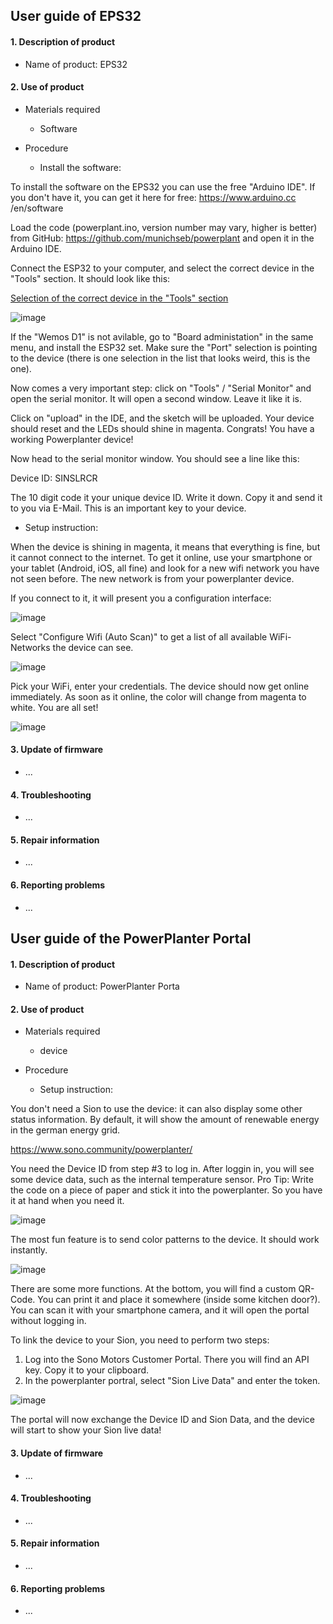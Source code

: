 ## User guide of EPS32

#### 1. Description of product
 
  * Name of product: EPS32
     
 #### 2. Use of product
 
  * Materials required
      * Software
   
  * Procedure
  
     * Install the software:
      
  To install the software on the EPS32 you can use the free "Arduino IDE". If you don't have it, you can get it here for free: https://www.arduino.cc  /en/software

  Load the code (powerplant.ino, version number may vary, higher is better) from GitHub:
https://github.com/munichseb/powerplant and open it in the Arduino IDE.

  Connect the ESP32 to your computer, and select the correct device in the "Tools" section. It should look like this:
  
 [Selection of the correct device in the "Tools" section](https://wikifactory.com/files/RmlsZTo1NzE4NDc=)
 
 ![image](https://user-images.githubusercontent.com/59058909/122737358-3fec5880-d281-11eb-81fd-1ac220b75c09.png)

 
 If the "Wemos D1" is not avilable, go to "Board administation" in the same menu, and install the ESP32 set. Make sure the "Port" selection is pointing to the device (there is one selection in the list that looks weird, this is the one).

Now comes a very important step: click on "Tools" / "Serial Monitor" and open the serial monitor. It will open a second window. Leave it like it is.

Click on "upload" in the IDE, and the sketch will be uploaded. Your device should reset and the LEDs should shine in magenta. Congrats! You have a working Powerplanter device!

Now head to the serial monitor window. You should see a line like this:

Device ID: SINSLRCR

The 10 digit code it your unique device ID. Write it down. Copy it and send it to you via E-Mail. This is an important key to your device.
    
   * Setup instruction: 
    
 When the device is shining in magenta, it means that everything is fine, but it cannot connect to the internet. To get it online, use your smartphone or your tablet (Android, iOS, all fine) and look for a new wifi network you have not seen before. The new network is from your powerplanter device.

If you connect to it, it will present you a configuration interface:

![image](https://user-images.githubusercontent.com/59058909/122736953-d8cea400-d280-11eb-9bfe-d77c418d32dd.png)

Select "Configure Wifi (Auto Scan)" to get a list of all available WiFi-Networks the device can see.

![image](https://user-images.githubusercontent.com/59058909/122737180-129faa80-d281-11eb-92ee-429594199952.png)

Pick your WiFi, enter your credentials. The device should now get online immediately. As soon as it online, the color will change from magenta to white. You are all set!

![image](https://user-images.githubusercontent.com/59058909/122737991-dfa9e680-d281-11eb-9938-0c07a54a3a42.png)


#### 3. Update of firmware

* ...

#### 4. Troubleshooting

* ...

#### 5. Repair information

* ...

#### 6. Reporting problems

* ...


## User guide of the PowerPlanter Portal

#### 1. Description of product
 
  * Name of product: PowerPlanter Porta
     
 #### 2. Use of product
 
  * Materials required
      * device
   
  * Procedure
  
     * Setup instruction: 
    
 You don't need a Sion to use the device: it can also display some other status information. By default, it will show the amount of renewable energy in the german energy grid.

https://www.sono.community/powerplanter/

You need the Device ID from step #3 to log in. After loggin in, you will see some device data, such as the internal temperature sensor. Pro Tip: Write the code on a piece of paper and stick it into the powerplanter. So you have it at hand when you need it.

![image](https://user-images.githubusercontent.com/59058909/122741587-614f4380-d285-11eb-9926-87c7fb7ff181.png)

The most fun feature is to send color patterns to the device. It should work instantly.

![image](https://user-images.githubusercontent.com/59058909/122741632-6c09d880-d285-11eb-8fc4-7c338a8ac326.png)

There are some more functions. At the bottom, you will find a custom QR-Code. You can print it and place it somewhere (inside some kitchen door?).  You can scan it with your smartphone camera, and it will open the portal without logging in.

To link the device to your Sion, you need to perform two steps:

1) Log into the Sono Motors Customer Portal. There you will find an API key. Copy it to your clipboard.
2) In the powerplanter portral, select "Sion Live Data" and enter the token.

![image](https://user-images.githubusercontent.com/59058909/122741690-7d52e500-d285-11eb-886a-1186d3ebebf1.png)

The portal will now exchange the Device ID and Sion Data, and the device will start to show your Sion live data!

#### 3. Update of firmware

* ...

#### 4. Troubleshooting

* ...

#### 5. Repair information

* ...

#### 6. Reporting problems

* ...

